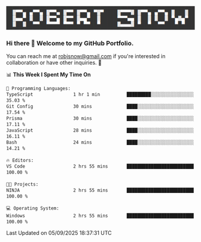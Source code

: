 <img alt="myname" src="assets/name.png" />

### Hi there 👋 Welcome to my GitHub Portfolio.
You can reach me at robjsnow@gmail.com if you're interested in collaboration or have other inquiries.  :briefcase:



<!--START_SECTION:waka-->
📊 **This Week I Spent My Time On** 

```text
💬 Programming Languages: 
TypeScript               1 hr 1 min          █████████░░░░░░░░░░░░░░░░   35.03 % 
Git Config               30 mins             ████░░░░░░░░░░░░░░░░░░░░░   17.54 % 
Prisma                   30 mins             ████░░░░░░░░░░░░░░░░░░░░░   17.11 % 
JavaScript               28 mins             ████░░░░░░░░░░░░░░░░░░░░░   16.11 % 
Bash                     24 mins             ████░░░░░░░░░░░░░░░░░░░░░   14.21 % 

🔥 Editors: 
VS Code                  2 hrs 55 mins       █████████████████████████   100.00 % 

🐱‍💻 Projects: 
NINJA                    2 hrs 55 mins       █████████████████████████   100.00 % 

💻 Operating System: 
Windows                  2 hrs 55 mins       █████████████████████████   100.00 % 
```


 Last Updated on 05/09/2025 18:37:31 UTC
<!--END_SECTION:waka-->

<!--
**robjsnow/robjsnow** is a ✨ _special_ ✨ repository because its `README.md` (this file) appears on your GitHub profile.

Here are some ideas to get you started:

- 🔭 I’m currently working on ...
- 🌱 I’m currently learning ...
- 👯 I’m looking to collaborate on ...
- 🤔 I’m looking for help with ...
- 💬 Ask me about ...
- 📫 How to reach me: ...
- 😄 Pronouns: ...
- ⚡ Fun fact: ...
-->

